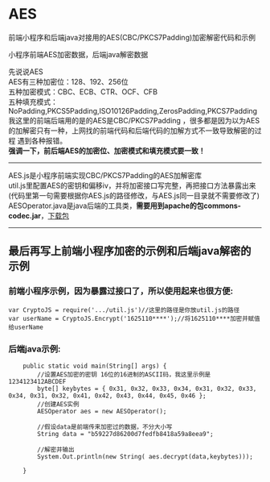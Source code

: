 # AES
前端小程序和后端java对接用的AES(CBC/PKCS7Padding)加密解密代码和示例

小程序前端AES加密数据，后端java解密数据

先说说AES  
AES有三种加密位：128、192、256位  
五种加密模式：CBC、ECB、CTR、OCF、CFB  
五种填充模式：NoPadding,PKCS5Padding,ISO10126Padding,ZerosPadding,PKCS7Padding  
我这里的前端后端用的是的AES是CBC/PKCS7Padding ，很多都是因为以为AES的加解密只有一种，上网找的前端代码和后端代码的加解方式不一致导致解密的过程
遇到各种报错。  
**强调一下，前后端AES的加密位、加密模式和填充模式要一致！**

-----
AES.js是小程序前端实现CBC/PKCS7Padding的AES加解密库  
util.js里配置AES的密钥和偏移iv，并将加密接口写完整，再把接口方法暴露出来(代码里第一句需要根据你AES.js的路径修改，与AES.js同一目录就不需要修改了)  
AESOperator.java是java后端的工具类，**需要用到apache的包commons-codec.jar**，[下载包](http://commons.apache.org/proper/commons-codec/download_codec.cgi)  

-----
## 最后再写上前端小程序加密的示例和后端java解密的示例  
### 前端小程序示例，因为暴露过接口了，所以使用起来也很方便:
```
var CryptoJS = require('.../util.js')//这里的路径是你放util.js的路径
var userName = CryptoJS.Encrypt('1625110****');//将1625110****加密并赋值给userName
```


### 后端java示例:
```
	public static void main(String[] args) {
		//设置AES加密的密钥 16位的16进制的ASCII码，我这里示例是1234123412ABCDEF
		byte[] keybytes = { 0x31, 0x32, 0x33, 0x34, 0x31, 0x32, 0x33, 0x34, 0x31, 0x32, 0x41, 0x42, 0x43, 0x44, 0x45, 0x46 };
		//创建AES实例
		AESOperator aes = new AESOperator();

		//假设data是前端传来加密过的数据，不分大小写
		String data = "b59227d86200d7fedfb8418a59a8eea9";

		//解密并输出
		System.Out.println(new String( aes.decrypt(data,keybytes)));

	}
```
